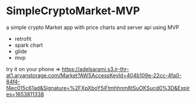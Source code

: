 # SimpleCryptoMarket-MVP
a simple crypto Market app with price charts and server api using MVP

- retrofit
- spark chart
- glide
- mvp

try it on your phone => https://adelsarami.s3.ir-thr-at1.arvanstorage.com/Market?AWSAccessKeyId=404b109e-22cc-4fa0-84f4-f4ec015c61ad&Signature=%2FXpXboY5iFtmhhnm6tSuOKSucd0%3D&Expires=1653811338
